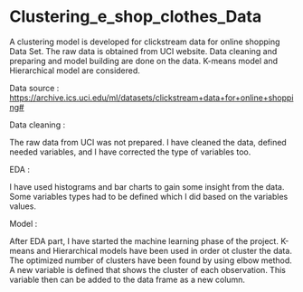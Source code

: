 # Clustering_e_shop_clothes_Data


A clustering model is developed for clickstream data for online shopping Data Set. The raw data is obtained from UCI website. Data cleaning and preparing and model building are done on the data. K-means model and Hierarchical model are considered.


Data source : https://archive.ics.uci.edu/ml/datasets/clickstream+data+for+online+shopping#


Data cleaning :

The raw data from UCI was not prepared. I have cleaned the data, defined needed variables, and I have corrected the type of variables too.

EDA :

I have used histograms and bar charts to gain some insight from the data. Some variables types had to be defined which I did based on the variables values.

Model :

After EDA part, I have started the machine learning phase of the project. K-means and Hierarchical models have been used in order ot cluster the data. The optimized number of clusters have been found by using elbow method. A new variable is defined that shows the cluster of each observation. This variable then can be added to the data frame as a new column.
